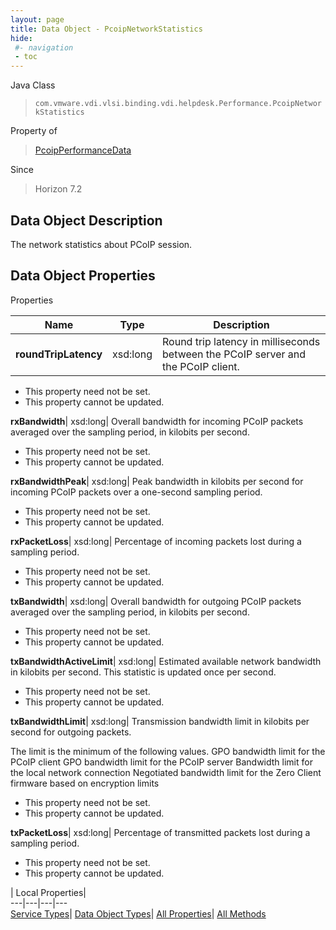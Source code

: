 ```yaml
---
layout: page
title: Data Object - PcoipNetworkStatistics
hide:
 #- navigation
 - toc
---
```






Java Class  
> `com.vmware.vdi.vlsi.binding.vdi.helpdesk.Performance.PcoipNetworkStatistics`

Property of  
> [PcoipPerformanceData](vdi.helpdesk.Performance.PcoipPerformanceData.md#field_detail)

Since  
> Horizon 7.2


## Data Object Description 

The network statistics about PCoIP session. 

## Data Object Properties

Properties

Name |  Type |  Description   
---|---|---  
**roundTripLatency**|  xsd:long|  Round trip latency in milliseconds between the PCoIP server and the PCoIP client.   


 * This property need not be set.
 * This property cannot be updated.

  
**rxBandwidth**|  xsd:long|  Overall bandwidth for incoming PCoIP packets averaged over the sampling period, in kilobits per second.   


 * This property need not be set.
 * This property cannot be updated.

  
**rxBandwidthPeak**|  xsd:long|  Peak bandwidth in kilobits per second for incoming PCoIP packets over a one-second sampling period.   


 * This property need not be set.
 * This property cannot be updated.

  
**rxPacketLoss**|  xsd:long|  Percentage of incoming packets lost during a sampling period.   


 * This property need not be set.
 * This property cannot be updated.

  
**txBandwidth**|  xsd:long|  Overall bandwidth for outgoing PCoIP packets averaged over the sampling period, in kilobits per second.   


 * This property need not be set.
 * This property cannot be updated.

  
**txBandwidthActiveLimit**|  xsd:long|  Estimated available network bandwidth in kilobits per second. This statistic is updated once per second.   


 * This property need not be set.
 * This property cannot be updated.

  
**txBandwidthLimit**|  xsd:long|  Transmission bandwidth limit in kilobits per second for outgoing packets. 

The limit is the minimum of the following values.  GPO bandwidth limit for the PCoIP client  GPO bandwidth limit for the PCoIP server  Bandwidth limit for the local network connection  Negotiated bandwidth limit for the Zero Client firmware based on encryption limits  
  


 * This property need not be set.
 * This property cannot be updated.

  
**txPacketLoss**|  xsd:long|  Percentage of transmitted packets lost during a sampling period.   


 * This property need not be set.
 * This property cannot be updated.

  
  
  
 | Local Properties|   
---|---|---|---  
[Service Types](index-mo_types.md)| [Data Object Types](index-do_types.md)| [All Properties](index-properties.md)| [All Methods](index-methods.md)  
  
  
